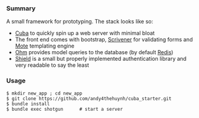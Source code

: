 ### Summary
A small framework for prototyping. The stack looks like so:
- [Cuba](http://cuba.is/) to quickly spin up a web server with minimal bloat
- The front end comes with bootstrap, [Scrivener](https://github.com/soveran/scrivener) for validating forms and [Mote](https://github.com/soveran/mote) templating engine
- [Ohm](https://github.com/soveran/ohm) provides model queries to the database (by default [Redis](https://redis.io/))
- [Shield](https://github.com/cyx/shield) is a small but properly implemented authentication library and very readable to say the least


### Usage
```
$ mkdir new_app ; cd new_app
$ git clone https://github.com/andy4thehuynh/cuba_starter.git
$ bundle install
$ bundle exec shotgun      # start a server
```
